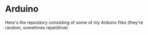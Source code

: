 # Arduino
Here's the repository consisting of some of my Arduino files (they're random, sometimes repetititve)
